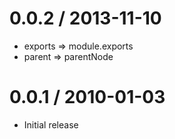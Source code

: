 
0.0.2 / 2013-11-10
==================

  * exports => module.exports
  * parent => parentNode

0.0.1 / 2010-01-03
==================

  * Initial release
